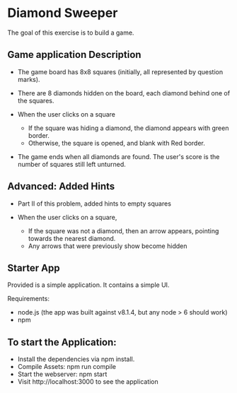 # Diamond Sweeper

The goal of this exercise is to build a game.

## Game application Description

* The game board has 8x8 squares (initially, all represented by question marks).

* There are 8 diamonds hidden on the board, each diamond behind one of the squares.

* When the user clicks on a square
    * If the square was hiding a diamond, the diamond appears with green border.
    * Otherwise, the square is opened, and blank with Red border.
* The game ends when all diamonds are found. The user's score is the number of squares still left unturned.



## Advanced: Added Hints
* Part II of this problem, added hints to empty squares

* When the user clicks on a square, 
    * If the square was not a diamond, then an arrow appears, pointing towards the nearest diamond.
    * Any arrows that were previously show become hidden

## Starter App
Provided is a simple application. It contains a simple UI.

Requirements:

* node.js (the app was built against v8.1.4, but any node > 6 should work)
* npm

## To start the Application:

* Install the dependencies via npm install.
* Compile Assets: npm run compile
* Start the webserver: npm start
* Visit http://localhost:3000 to see the application
